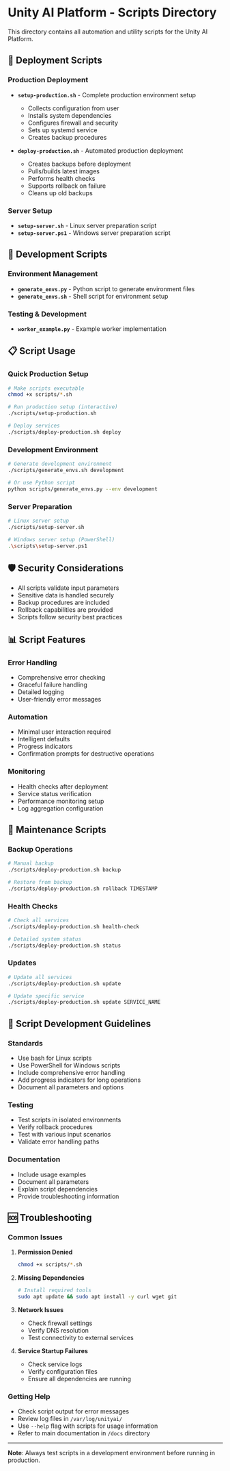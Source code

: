 # Unity AI Platform - Scripts Directory

This directory contains all automation and utility scripts for the Unity AI Platform.

## 🚀 Deployment Scripts

### Production Deployment
- **`setup-production.sh`** - Complete production environment setup
  - Collects configuration from user
  - Installs system dependencies
  - Configures firewall and security
  - Sets up systemd service
  - Creates backup procedures

- **`deploy-production.sh`** - Automated production deployment
  - Creates backups before deployment
  - Pulls/builds latest images
  - Performs health checks
  - Supports rollback on failure
  - Cleans up old backups

### Server Setup
- **`setup-server.sh`** - Linux server preparation script
- **`setup-server.ps1`** - Windows server preparation script

## 🔧 Development Scripts

### Environment Management
- **`generate_envs.py`** - Python script to generate environment files
- **`generate_envs.sh`** - Shell script for environment setup

### Testing & Development
- **`worker_example.py`** - Example worker implementation

## 📋 Script Usage

### Quick Production Setup
```bash
# Make scripts executable
chmod +x scripts/*.sh

# Run production setup (interactive)
./scripts/setup-production.sh

# Deploy services
./scripts/deploy-production.sh deploy
```

### Development Environment
```bash
# Generate development environment
./scripts/generate_envs.sh development

# Or use Python script
python scripts/generate_envs.py --env development
```

### Server Preparation
```bash
# Linux server setup
./scripts/setup-server.sh

# Windows server setup (PowerShell)
.\scripts\setup-server.ps1
```

## 🛡️ Security Considerations

- All scripts validate input parameters
- Sensitive data is handled securely
- Backup procedures are included
- Rollback capabilities are provided
- Scripts follow security best practices

## 📊 Script Features

### Error Handling
- Comprehensive error checking
- Graceful failure handling
- Detailed logging
- User-friendly error messages

### Automation
- Minimal user interaction required
- Intelligent defaults
- Progress indicators
- Confirmation prompts for destructive operations

### Monitoring
- Health checks after deployment
- Service status verification
- Performance monitoring setup
- Log aggregation configuration

## 🔄 Maintenance Scripts

### Backup Operations
```bash
# Manual backup
./scripts/deploy-production.sh backup

# Restore from backup
./scripts/deploy-production.sh rollback TIMESTAMP
```

### Health Checks
```bash
# Check all services
./scripts/deploy-production.sh health-check

# Detailed system status
./scripts/deploy-production.sh status
```

### Updates
```bash
# Update all services
./scripts/deploy-production.sh update

# Update specific service
./scripts/deploy-production.sh update SERVICE_NAME
```

## 📝 Script Development Guidelines

### Standards
- Use bash for Linux scripts
- Use PowerShell for Windows scripts
- Include comprehensive error handling
- Add progress indicators for long operations
- Document all parameters and options

### Testing
- Test scripts in isolated environments
- Verify rollback procedures
- Test with various input scenarios
- Validate error handling paths

### Documentation
- Include usage examples
- Document all parameters
- Explain script dependencies
- Provide troubleshooting information

## 🆘 Troubleshooting

### Common Issues

1. **Permission Denied**
   ```bash
   chmod +x scripts/*.sh
   ```

2. **Missing Dependencies**
   ```bash
   # Install required tools
   sudo apt update && sudo apt install -y curl wget git
   ```

3. **Network Issues**
   - Check firewall settings
   - Verify DNS resolution
   - Test connectivity to external services

4. **Service Startup Failures**
   - Check service logs
   - Verify configuration files
   - Ensure all dependencies are running

### Getting Help

- Check script output for error messages
- Review log files in `/var/log/unityai/`
- Use `--help` flag with scripts for usage information
- Refer to main documentation in `/docs` directory

---

**Note**: Always test scripts in a development environment before running in production.